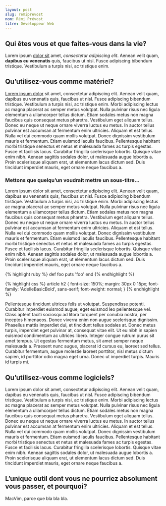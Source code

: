 ```yaml
---
layout: post
slug: remiprevost
nom: Rémi Prévost
titre: Développeur Web
---
```


## Qui êtes vous et que faites-vous dans la vie?

Lorem ipsum [dolor sit](#) amet, *consectetur adipiscing elit*. Aenean velit quam, **dapibus eu venenatis** quis, faucibus ut nisl. Fusce adipiscing bibendum tristique. Vestibulum a turpis nisi, ac tristique enim.

## Qu’utilisez-vous comme matériel?

[Lorem ipsum dolor][1] sit amet, consectetur adipiscing elit. Aenean velit quam, dapibus eu venenatis quis, faucibus ut nisl. Fusce adipiscing bibendum tristique. Vestibulum a turpis nisi, ac tristique enim. Morbi adipiscing lectus ac magna placerat ac semper metus volutpat. Nulla pulvinar risus nec ligula elementum a ullamcorper tellus dictum. Etiam sodales metus non magna faucibus quis consequat metus pharetra. Vestibulum eget aliquam tellus. Donec eu neque ut neque ornare viverra luctus eu metus. In auctor tellus pulvinar est accumsan at fermentum enim ultricies. Aliquam et est tellus. Nulla vel dui commodo quam mollis volutpat. Donec dignissim vestibulum mauris et fermentum. Etiam euismod iaculis faucibus. Pellentesque habitant morbi tristique senectus et netus et malesuada fames ac turpis egestas. Fusce et facilisis lacus. Curabitur fringilla scelerisque lobortis. Quisque vitae enim nibh. Aenean sagittis sodales dolor, ut malesuada augue lobortis a. Proin scelerisque aliquam erat, ut elementum lacus dictum sed. Duis tincidunt imperdiet mauris, eget ornare neque faucibus a.

### Mettons que quelqu’un voudrait mettre un sous-titre…

Lorem ipsum dolor sit amet, consectetur adipiscing elit. Aenean velit quam, dapibus eu venenatis quis, faucibus ut nisl. Fusce adipiscing bibendum tristique. Vestibulum a turpis nisi, ac tristique enim. Morbi adipiscing lectus ac magna placerat ac semper metus volutpat. Nulla pulvinar risus nec ligula elementum a ullamcorper tellus dictum. Etiam sodales metus non magna faucibus quis consequat metus pharetra. Vestibulum eget aliquam tellus. Donec eu neque ut neque ornare viverra luctus eu metus. In auctor tellus pulvinar est accumsan at fermentum enim ultricies. Aliquam et est tellus. Nulla vel dui commodo quam mollis volutpat. Donec dignissim vestibulum mauris et fermentum. Etiam euismod iaculis faucibus. Pellentesque habitant morbi tristique senectus et netus et malesuada fames ac turpis egestas. Fusce et facilisis lacus. Curabitur fringilla scelerisque lobortis. Quisque vitae enim nibh. Aenean sagittis sodales dolor, ut malesuada augue lobortis a. Proin scelerisque aliquam erat, ut elementum lacus dictum sed. Duis tincidunt imperdiet mauris, eget ornare neque faucibus a.

{% highlight ruby %}
def foo
  puts 'foo'
end
{% endhighlight %}

{% highlight css %}
article h2 {
  font-size: 150%;
  margin: 30px 0 15px;
  font-family: 'AdelleBasicBold', sans-serif;
  font-weight: normal;
}
{% endhighlight %}

Pellentesque tincidunt ultrices felis ut volutpat. Suspendisse potenti. Curabitur imperdiet euismod augue, eget euismod leo pellentesque vel. Class aptent taciti sociosqu ad litora torquent per conubia nostra, per inceptos himenaeos. Donec viverra enim non augue scelerisque dignissim. Phasellus mattis imperdiet dui, et tincidunt tellus sodales at. Donec metus turpis, imperdiet eget pulvinar at, consequat vitae elit. Ut eu nibh in sapien euismod condimentum ac ultrices libero. Integer congue rutrum purus sit amet tempus. Ut egestas fermentum metus, sit amet semper neque malesuada a. Praesent nunc augue, placerat id cursus eu, laoreet sed tellus. Curabitur fermentum, augue molestie laoreet porttitor, nisl metus dictum sapien, id porttitor odio magna eget urna. Donec ut imperdiet turpis. Mauris id turpis mi.

## Qu’utilisez-vous comme logiciels?

Lorem ipsum dolor sit amet, consectetur adipiscing elit. Aenean velit quam, dapibus eu venenatis quis, faucibus ut nisl. Fusce adipiscing bibendum tristique. Vestibulum a turpis nisi, ac tristique enim. Morbi adipiscing lectus ac magna placerat ac semper metus volutpat. Nulla pulvinar risus nec ligula elementum a ullamcorper tellus dictum. Etiam sodales metus non magna faucibus quis consequat metus pharetra. Vestibulum eget aliquam tellus. Donec eu neque ut neque ornare viverra luctus eu metus. In auctor tellus pulvinar est accumsan at fermentum enim ultricies. Aliquam et est tellus. Nulla vel dui commodo quam mollis volutpat. Donec dignissim vestibulum mauris et fermentum. Etiam euismod iaculis faucibus. Pellentesque habitant morbi tristique senectus et netus et malesuada fames ac turpis egestas. Fusce et facilisis lacus. Curabitur fringilla scelerisque lobortis. Quisque vitae enim nibh. Aenean sagittis sodales dolor, ut malesuada augue lobortis a. Proin scelerisque aliquam erat, ut elementum lacus dictum sed. Duis tincidunt imperdiet mauris, eget ornare neque faucibus a.

## L’unique outil dont vous ne pourriez absolument vous passer, et pourquoi?

MacVim, parce que bla bla bla.

[1]: http://exomel.com "Le site de Rémi"

